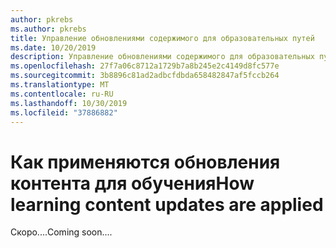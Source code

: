 ```yaml
---
author: pkrebs
ms.author: pkrebs
title: Управление обновлениями содержимого для образовательных путей
ms.date: 10/20/2019
description: Управление обновлениями содержимого для образовательных путей
ms.openlocfilehash: 27f7a06c8712a1729b7a8b245e2c4149d8fc577e
ms.sourcegitcommit: 3b8896c81ad2adbcfdbda658482847af5fccb264
ms.translationtype: MT
ms.contentlocale: ru-RU
ms.lasthandoff: 10/30/2019
ms.locfileid: "37886882"
---
```

# <a name="how-learning-content-updates-are-applied"></a><span data-ttu-id="f542c-103">Как применяются обновления контента для обучения</span><span class="sxs-lookup"><span data-stu-id="f542c-103">How learning content updates are applied</span></span>
<span data-ttu-id="f542c-104">Скоро....</span><span class="sxs-lookup"><span data-stu-id="f542c-104">Coming soon....</span></span>